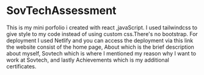 # SovTechAssessment
This is my mini porfolio i created with react ,javaScript.
I used tailwindcss to give style to my code instead of using custom css.There's no bootstrap.
For deployment I used Netlify and you can access the deployment via this link
the website consist of the home page, About which is the brief description about myself, Sovtech
which is where I mentioned my reason why I want to work at Sovtech, and lastly Achievements which is
my additional certificates.
